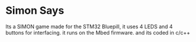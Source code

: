 
# Simon Says

Its a SIMON game made for the STM32 Bluepill, it uses 4 LEDS and 4 buttons for interfacing.
it runs on the Mbed firmware. and its coded in c/c++



